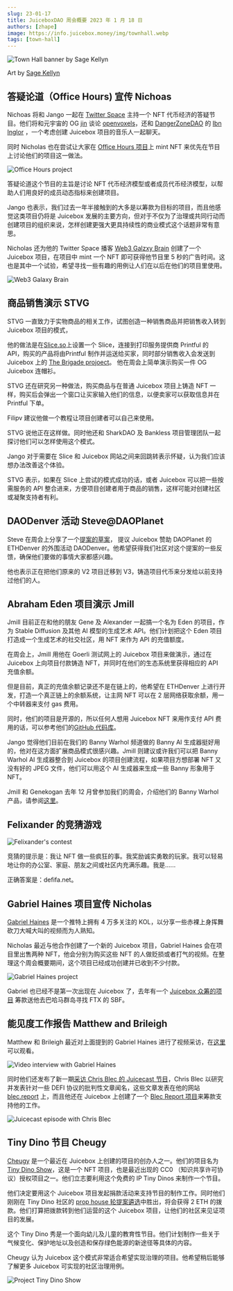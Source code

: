 ```yaml
---
slug: 23-01-17
title: JuiceboxDAO 周会概要 2023 年 1 月 18 日
authors: [zhape]
image: https://info.juicebox.money/img/townhall.webp
tags: [town-hall]
---
```



![Town Hall banner by Sage Kellyn](townhall.webp) 

Art by [Sage Kellyn](https://twitter.com/SageKellyn)

## 答疑论道（Office Hours) 宣传 Nichoas

Nichoas 将和 Jango 一起在 [ Twitter Space](https://twitter.com/nnnnicholas/status/1614985966548094977) 主持一个 NFT 代币经济的答疑节目。他们将和元宇宙的 OG [jin](https://twitter.com/dankvr) 谈论 [openvoxels](https://twitter.com/openvoxels)，还和 [DangerZoneDAO](https://twitter.com/DangerZoneDAO) 的 [Ibn Inglor](https://twitter.com/IbnInglor) ，一个考虑创建 Juicebox 项目的音乐人一起聊天。

同时 Nicholas 也在尝试让大家在 [Office Hours 项目](https://juicebox.money/@officehoursclub)上 mint NFT 来优先在节目上讨论他们的项目这一做法。

![Office Hours project](office_hours.webp)

答疑论道这个节目的主旨是讨论 NFT 代币经济模型或者成员代币经济模型，以帮助人们用良好的成员动态指标来创建项目。

Jango 也表示，我们过去一年半接触到的大多是以筹款为目标的项目，而且他感觉这类项目仍将是 Juicebox 发展的主要方向，但对于不仅为了治理或共同行动而创建项目的组织来说，怎样创建更强大更具持续性的商业模式这个话题非常有意思。

Nicholas 还为他的 Twitter Space 播客 [Web3 Galzxy Brain](https://juicebox.money/@web3galaxybrain) 创建了一个 Juicebox 项目，在项目中 mint 一个 NFT 即可获得他节目里 5 秒的广告时间。这也是其中一个试验，希望寻找一些有趣的用例让人们在以后在他们的项目里使用。

![Web3 Galaxy Brain](web3_galaxy_brain.webp) 

## 商品销售演示 STVG

STVG 一直致力于实物商品的相关工作，试图创造一种销售商品并把销售收入转到 Juicebox 项目的模式，

他的做法是在[Slice.so](https://slice.so/)上设置一个 Slice，连接到打印服务提供商 Printful 的 API，购买的产品将由Printful 制作并运送给买家，同时部分销售收入会发送到 Juicebox 上的 [The Brigade projoect](https://juicebox.money/v2/p/390)。 他在周会上简单演示购买一件 OG Juicebox 连帽衫。

STVG 还在研究另一种做法，购买商品与在普通 Juicebox 项目上铸造 NFT 一样，购买后会弹出一个窗口让买家输入他们的信息，以便卖家可以获取信息并在 Printful 下单。

Filipv 建议他做一个教程让项目创建者可以自己来使用。

STVG 说他正在这样做。同时他还和 SharkDAO 及 Bankless 项目管理团队一起探讨他们可以怎样使用这个模式。

Jango 对于需要在 Slice 和 Juicebox 网站之间来回跳转表示怀疑，认为我们应该想办法改善这个体验。

STVG 表示，如果在 Slice 上尝试的模式成功的话，或者 Juicebox 可以把一些按需服务的 API 整合进来，方便项目创建者用于商品的销售，这样可能对创建社区或凝聚支持者有利。



## DAODenver 活动 Steve@DAOPlanet

Steve 在周会上分享了一个[提案的草案](https://www.notion.so/juicebox/Juicebox-DAODenver-ETHDenver-BUIDL-Week-Side-Event-Sponsorship-5b117e82d6b745449204a099275235f4)， 提议 Juicebox 赞助 DAOPlanet 的 ETHDenver 的外围活动 DAODenver。他希望获得我们社区对这个提案的一些反馈，确保他们要做的事情大家都感兴趣。

他也表示正在把他们原来的 V2 项目迁移到 V3，铸造项目代币来分发给以前支持过他们的人。

## Abraham Eden 项目演示  Jmill

Jmill 目前正在和他的朋友 Gene 及 Alexander 一起搞一个名为 Eden 的项目，作为 Stable Diffusion 及其他 AI 模型的生成艺术 API。他们计划把这个 Eden 项目打造成一个生成艺术的社交社区，用 NFT 来作为 API 的充值额度。

在周会上，Jmill 用他在 Goerli 测试网上的 Juicebox 项目来做演示，通过在 Juicebox 上向项目付款铸造 NFT，并同时在他们的生态系统里获得相应的 API 充值余额。

但是目前，真正的充值余额记录还不是在链上的，他希望在 ETHDenver 上进行开发，打造一个真正链上的余额系统，让主网 NFT 可以在 2 层网络获取余额，用一个中转器来支付 gas 费用。

同时，他们的项目是开源的，所以任何人想用 Juicebox NFT 来用作支付 API 费用的话，可以参考他们的[GitHub 代码库](https://github.com/abraham-ai)。

Jango 觉得他们目前在我们的 Banny Warhol 频道做的 Banny AI 生成器挺好用的，他对在这方面扩展商品模式很感兴趣。Jmill 则建议或许我们可以把 Banny Warhol AI 生成器整合到 Juicebox 的项目创建流程，如果项目方想部署 NFT 又没有好的 JPEG 文件，他们可以用这个 AI 生成器来生成一些 Banny 形象用于 NFT。

Jmill 和 Genekogan 去年 12 月曾参加我们的周会，介绍他们的 Banny Warhol 产品，请参阅[这里](https://info.juicebox.money/town-hall/22-12-13/#banny-warhol-with-jmill-and-genekogan)。

## Felixander 的竞猜游戏

![Felixander's contest](felixander_contest_0117.webp)

竞猜的提示是：我让 NFT 做一些疯狂的事。我奖励诚实勇敢的玩家。我可以轻易地让你的办公室、家庭、朋友之间或社区内充满乐趣。我是......

正确答案是：defifa.net。

## Gabriel Haines 项目宣传 Nicholas

[Gabriel Haines](https://twitter.com/gabrielhaines) 是一个推特上拥有 4 万多关注的 KOL，以分享一些赤裸上身挥舞砍刀大喊大叫的视频而为人熟知。

Nicholas 最近与他合作创建了一个新的 Juicebox 项目，Gabriel Haines 会在项目里出售两种 NFT，他会分别为购买这些 NFT 的人做贬损或者打气的视频。在整理这个周会概要期间，这个项目已经成功创建并已收到不少付款。

![Gabriel Haines project](gabriel_rantsforyou.webp)

Gabriel 也已经不是第一次出现在 Juicebox 了，去年有一个 [Juicebox 众筹的项目](https://juicebox.money/v2/p/327) 筹款送他去巴哈马群岛寻找 FTX 的 SBF。

## 能见度工作报告 Matthew and Brileigh

Matthew 和 Brileigh 最近对上面提到的 Gabriel Haines 进行了视频采访，在[这里](https://www.youtube.com/watch?v=nBi49fBHaeo)可以观看。

![Video interview with Gabriel Haines](interview_gabrielhaines.webp)

同时他们还发布了新一期[采访 Chris Blec 的 Juicecast 节目](https://www.youtube.com/watch?v=mJ5CKcW4GsQ)，Chris Blec 以研究并发表针对一些 DEFI 协议的批判性文章闻名，这些文章发表在他的网站 [blec.report](https://blec.report/) 上，而且他还在 Juicebox 上创建了一个 [Blec Report 项目](https://juicebox.money/@blecreport)来筹款支持他的工作。

![Juicecast episode with Chris Blec](interview_chrisblec.webp)

## Tiny Dino 节目 Cheugy

[Cheugy](https://twitter.com/hollowcapital) 是一个最近在 Juicebox 上创建的项目的创办人之一。他们的项目名为 [Tiny Dino Show](https://juicebox.money/@tinydinoshow)，这是一个 NFT 项目，也是最近出现的 CC0 （知识共享许可协议）授权项目之一。他们立志要利用这个免费的 IP Tiny Dinos 来制作一个节目。

他们决定要用这个 Juicebox 项目发起捐款活动来支持节目的制作工作。同时他们刚刚在 Tiny Dino 社区的 [prop house 轮提案遴选](https://prop.house/tiny-dinos/round-1)中胜出，将会获得 2 ETH 的拨款。他们打算把拨款转到他们运营的这个 Juicebox 项目，让他们的社区来见证项目的发展。

这个 Tiny Dino 秀是一个面向幼儿及儿童的教育性节目。他们计划制作一些关于气候变化、保护地址以及创造和保存绿色能源的新途径等具体的内容。

Cheugy 认为 Juicebox 这个模式非常适合希望实现治理的项目。他希望稍后能够了解更多 Juicebox 可实现的社区治理用例。

![Project Tiny Dino Show](project_tinydinoshow.webp)